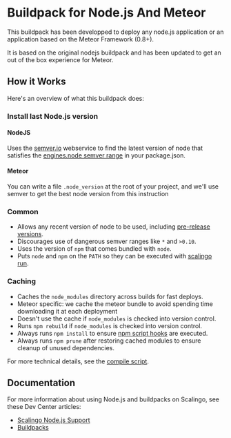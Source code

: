 Buildpack for Node.js And Meteor
=========================================

This buildpack has been developped to deploy any node.js application
or an application based on the Meteor Framework (0.8+).

It is based on the original nodejs buildpack and has been updated to
get an out of the box experience for Meteor.


How it Works
------------

Here's an overview of what this buildpack does:

### Install last Node.js version

#### NodeJS

Uses the [semver.io](https://semver.io) webservice to find the latest version of node that satisfies the [engines.node semver range](https://npmjs.org/doc/json.html#engines) in your package.json.

#### Meteor

You can write a file `.node_version` at the root of your project, and we'll use semver to get the best node version from this instruction

### Common

- Allows any recent version of node to be used, including [pre-release versions](https://semver.io/node.json).
- Discourages use of dangerous semver ranges like `*` and `>0.10`.
- Uses the version of `npm` that comes bundled with `node`.
- Puts `node` and `npm` on the `PATH` so they can be executed with [scalingo run](http://doc.scalingo.com/app/jobs).

### Caching

- Caches the `node_modules` directory across builds for fast deploys.
- Meteor specific: we cache the meteor bundle to avoid spending time downloading it at each deployment
- Doesn't use the cache if `node_modules` is checked into version control.
- Runs `npm rebuild` if `node_modules` is checked into version control.
- Always runs `npm install` to ensure [npm script hooks](https://npmjs.org/doc/misc/npm-scripts.html) are executed.
- Always runs `npm prune` after restoring cached modules to ensure cleanup of unused dependencies.

For more technical details, see the [compile script](https://github.com/Scalingo/nodejs-buildpack/blob/master/bin/compile).


Documentation
-------------

For more information about using Node.js and buildpacks on Scalingo, see these Dev Center articles:

- [Scalingo Node.js Support](http://doc.scalingo.com/languages/nodejs)
- [Buildpacks](http://doc.scalingo.com/buildpacks)
